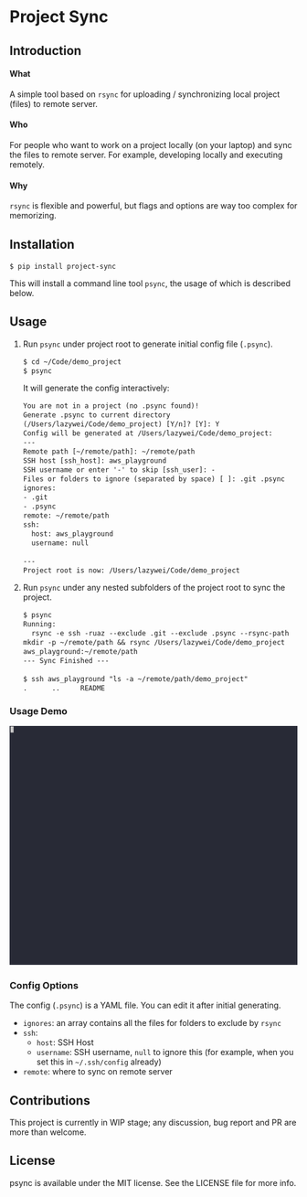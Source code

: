 Project Sync
=======================

## Introduction

#### What

A simple tool based on `rsync` for uploading / synchronizing local project
(files) to remote server.

#### Who
For people who want to work on a project locally (on your laptop) and sync the files
to remote server. For example, developing locally and executing remotely.

#### Why
`rsync` is flexible and powerful, but flags and options are way too complex for
memorizing.

## Installation

```
$ pip install project-sync
```

This will install a command line tool `psync`, the usage of which is described below.

## Usage


1. Run `psync` under project root to generate initial config file (`.psync`).
    ```
    $ cd ~/Code/demo_project
    $ psync
    ```
    It will generate the config interactively:

    ```
    You are not in a project (no .psync found)!
    Generate .psync to current directory (/Users/lazywei/Code/demo_project) [Y/n]? [Y]: Y
    Config will be generated at /Users/lazywei/Code/demo_project:
    ---
    Remote path [~/remote/path]: ~/remote/path
    SSH host [ssh_host]: aws_playground
    SSH username or enter '-' to skip [ssh_user]: -
    Files or folders to ignore (separated by space) [ ]: .git .psync
    ignores:
    - .git
    - .psync
    remote: ~/remote/path
    ssh:
      host: aws_playground
      username: null
    
    ---
    Project root is now: /Users/lazywei/Code/demo_project
    ```

2. Run `psync` under any nested subfolders of the project root to sync the project.
    ```
    $ psync
    Running:
      rsync -e ssh -ruaz --exclude .git --exclude .psync --rsync-path mkdir -p ~/remote/path && rsync /Users/lazywei/Code/demo_project aws_playground:~/remote/path
    --- Sync Finished ---
    
    $ ssh aws_playground "ls -a ~/remote/path/demo_project"
    .      ..     README
    ```

### Usage Demo

![Usage Demo](demo-usage.gif)

### Config Options

The config (`.psync`) is a YAML file. You can edit it after initial generating.

- `ignores`: an array contains all the files for folders to exclude by `rsync`
- `ssh`:
  - `host`: SSH Host
  - `username`: SSH username, `null` to ignore this (for example, when you set this in `~/.ssh/config` already)
- `remote`: where to sync on remote server

## Contributions

This project is currently in WIP stage; any discussion, bug report and PR are more than welcome.

## License

psync is available under the MIT license. See the LICENSE file for more info.
